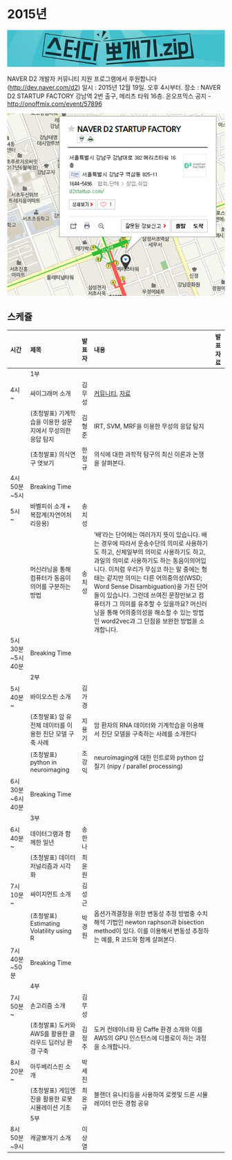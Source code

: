 # 2015년

![](img/title.jpg)

 NAVER D2 개발자 커뮤니티 지원 프로그램에서 후원합니다(http://dev.naver.com/d2)
 일시 : 2015년 12월 19일. 오후 4시부터.
 장소 : NAVER D2 STARTUP FACTORY
       강남역 2번 출구, 메리츠 타워 16층.
 온오프믹스 공지 - http://onoffmix.com/event/57896

![](img/d2.png)

## 스케쥴

|    시간        |      제목                                | 발표자  |  내용   |   발표자료                                         |
|:---	         |:---	                                  |:---	    |:---	 |:---	                                               |
|                | 1부                                    |         |         |                                                    |
|4시 ~           | 싸이그래머 소개                        | 김무성  |  [커뮤니티](https://www.facebook.com/groups/kagglebreak/), [자료](http://kagglebreak.github.io)       |                                                     |
|                | (초청발표) 기계학습을 이용한 설문지에서 무성의한 응답 탐지 | 김형준  | IRT, SVM, MRF을 이용한 무성의 응답 탐지  |   |
|                | (초청발표) 의식연구 엿보기             | 한정규  | 의식에 대한 과학적 탐구의 최신 이론과 논쟁을 살펴본다.        |   |
|4시50분~5시     | Breaking Time                          |         |         |                                                      |
|5시 ~           | 바벨피쉬 소개 + 복잡계(자연어처리응용) | 송치성  |         |                                                     |
|                | 머신러닝을 통해 컴퓨터가 동음이의어를 구분하는 방법                      | 송치성  | ‘배’라는 단어에는 여러가지 뜻이 있습니다. 배는 경우에 따라서 운송수단의 의미로 사용하기도 하고, 신체일부의 의미로 사용하기도 하고, 과일의 의미로 사용하기도 하는 동음이의어입니다. 이처럼 우리가 무심코 하는 말 중에는 형태는 같지만 의미는 다른 어의중의성(WSD; Word Sense Disambiguation)을 가진 단어들이 있습니다. 그런데 쓰여진 문장만보고 컴퓨터가 그 의미를 유추할 수 있을까요? 머신러닝을 통해 어의중의성을 해소할 수 있는 방법인 word2vec과 그 단점을 보완한 방법을 소개합니다.        |                                                     |
|5시30분~5시40분 | Breaking Time                          |         |         |                                                     |
|                | 2부                                    |         |         |                                                     |
|5시40분 ~       | 바이오스핀 소개                        | 김가경  |         |                                                     |
|                | (초청발표) 암 유전체 데이터를 이용한 진단 모델 구축 사례 | 지용기  |    암 환자의 RNA 데이터와 기계학습을 이용해서 진단 모델을 구축하는 사례를 소개한다     |           |
|                | (초청발표) python in neuroimaging  | 조강익  |  neuroimaging에 대한 인트로와 python 삽질기 (nipy / parallel processing) |                                                |
|6시30분~6시40분 | Breaking Time                          |         |         |                                                            |
|                | 3부                                    |         |         |                                                            |
|6시40분 ~       | 데이터그램과 함께한 일년               | 송한나  |         |                                                            |
|                | (초청발표) 데이터 저널리즘과 시각화| 최윤원  |         |                                                           |
|7시10분 ~       | 싸이지먼트 소개                        | 김성근  |         |                                                            |
|                | (초청발표) Estimating Volatility using R | 박경원  | 옵션가격결정을 위한 변동성 추정 방법중 수치해석 기법인 newton raphson과 bisection method이 있다. 이를 이용해서 변동성 추정하는 예를, R 코드와 함께 살펴본다.  |      |
|7시40분~50분    | Breaking Time                          |         |         |                                                             |
|                | 4부                                    |         |         |                                                             |
|7시50분~        | 손고리즘 소개                          | 김무성  |         |                                                             |
|                | (초청발표) 도커와 AWS를 활용한 클라우드 딥러닝 환경 구축  | 김정주  |  도커 컨테이너화 된 Caffe 환경 소개와 이를 AWS의 GPU 인스턴스에 디플로이 하는 과정을 소개합니다.        |              |
|8시20분 ~       | 아두베리스핀 소개                      | 박세진  |                 |                                                                                                         |
|                | (초청발표) 게임엔진을 활용한 로봇 시뮬레이션 기초 | 최윤규  | 블랜더 유니티등을 사용하여 로켓및 드론 시뮬레이터 만든 경험 공유 |                                               |
|                | 5부                                    |         |         |                                                                                                                   |
|8시50분~9시     | 캐글뽀개기 소개                        | 이상열  |         |                                                                                                                   |
